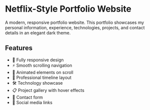 # Netflix-Style Portfolio Website

A modern, responsive portfolio website. This portfolio showcases my personal information, experience, technologies, projects, and contact details in an elegant dark theme.

## Features

- 📱 Fully responsive design
- ⚡ Smooth scrolling navigation
- 🎨 Animated elements on scroll
- 💼 Professional timeline layout
- 🛠️ Technology showcase
- 📋 Project gallery with hover effects
- 📧 Contact form
- 🔗 Social media links

